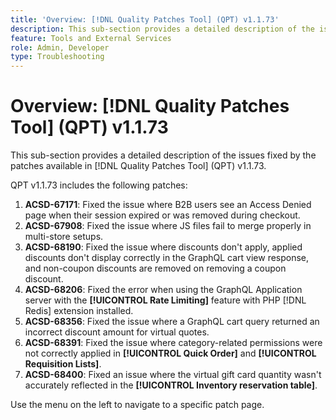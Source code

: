 ```yaml
---
title: 'Overview: [!DNL Quality Patches Tool] (QPT) v1.1.73'
description: This sub-section provides a detailed description of the issues fixed by the patches available in [!DNL Quality Patches Tool] (QPT) v1.1.73.
feature: Tools and External Services
role: Admin, Developer
type: Troubleshooting
---
```

# Overview: [!DNL Quality Patches Tool] (QPT) v1.1.73

This sub-section provides a detailed description of the issues fixed by the patches available in [!DNL Quality Patches Tool] (QPT) v1.1.73.

QPT v1.1.73 includes the following patches:
1. **ACSD-67171**: Fixed the issue where B2B users see an Access Denied page when their session expired or was removed during checkout.
1. **ACSD-67908**: Fixed the issue where JS files fail to merge properly in multi-store setups.
1. **ACSD-68190**: Fixed the issue where discounts don't apply, applied discounts don't display correctly in the GraphQL cart view response, and non-coupon discounts are removed on removing a coupon discount.
1. **ACSD-68206**: Fixed the error when using the GraphQL Application server with the **[!UICONTROL Rate Limiting]** feature with PHP [!DNL Redis] extension installed.
1. **ACSD-68356**: Fixed the issue where a GraphQL cart query returned an incorrect discount amount for virtual quotes.
1. **ACSD-68391**: Fixed the issue where category-related permissions were not correctly applied in **[!UICONTROL Quick Order]** and **[!UICONTROL Requisition Lists]**.
1. **ACSD-68400**: Fixed an issue where the virtual gift card quantity wasn't accurately reflected in the **[!UICONTROL Inventory reservation table]**.

Use the menu on the left to navigate to a specific patch page.
